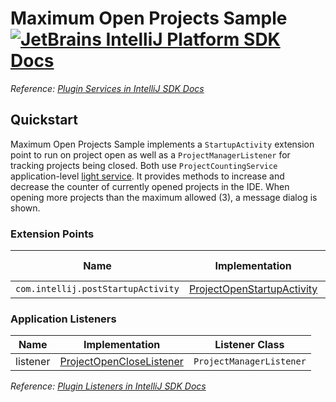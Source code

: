 # Maximum Open Projects Sample [![JetBrains IntelliJ Platform SDK Docs](https://jb.gg/badges/docs.svg)][docs]
*Reference: [Plugin Services in IntelliJ SDK Docs][docs:plugin_services]*

## Quickstart

Maximum Open Projects Sample implements a `StartupActivity` extension point to run on project open as well as a
`ProjectManagerListener` for tracking projects being closed.
Both use `ProjectCountingService` application-level [light service][docs:plugin_services:light_services].
It provides methods to increase and decrease the counter of currently opened projects in the IDE.
When opening more projects than the maximum allowed (3), a message dialog is shown.

### Extension Points

| Name                               | Implementation                                                | Extension Point Class |
|------------------------------------|---------------------------------------------------------------|-----------------------|
| `com.intellij.postStartupActivity` | [ProjectOpenStartupActivity][file:ProjectOpenStartupActivity] | `StartupActivity`     |

### Application Listeners

| Name     | Implementation                                        | Listener Class           |
|----------|-------------------------------------------------------|--------------------------|
| listener | [ProjectOpenCloseListener][file:ProjectCloseListener] | `ProjectManagerListener` |

*Reference: [Plugin Listeners in IntelliJ SDK Docs][docs:listeners]*

[docs]: https://plugins.jetbrains.com/docs/intellij/
[docs:plugin_services]: https://plugins.jetbrains.com/docs/intellij/plugin-services.html
[docs:plugin_services:light_services]: https://plugins.jetbrains.com/docs/intellij/plugin-services.html#light-services
[docs:listeners]: https://plugins.jetbrains.com/docs/intellij/plugin-listeners.html

[file:ProjectOpenStartupActivity]: ./src/main/java/org/intellij/sdk/maxOpenProjects/ProjectOpenStartupActivity.java
[file:ProjectCountingService]: ./src/main/java/org/intellij/sdk/maxOpenProjects/ProjectCountingService.java
[file:ProjectCloseListener]: ./src/main/java/org/intellij/sdk/maxOpenProjects/ProjectCloseListener.java
